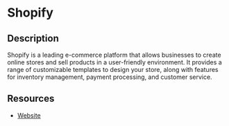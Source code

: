 # Shopify

## Description

Shopify is a leading e-commerce platform that allows businesses to create online stores and sell products in a user-friendly environment. It provides a range of customizable templates to design your store, along with features for inventory management, payment processing, and customer service.

## Resources

- [Website](shopify.com)
